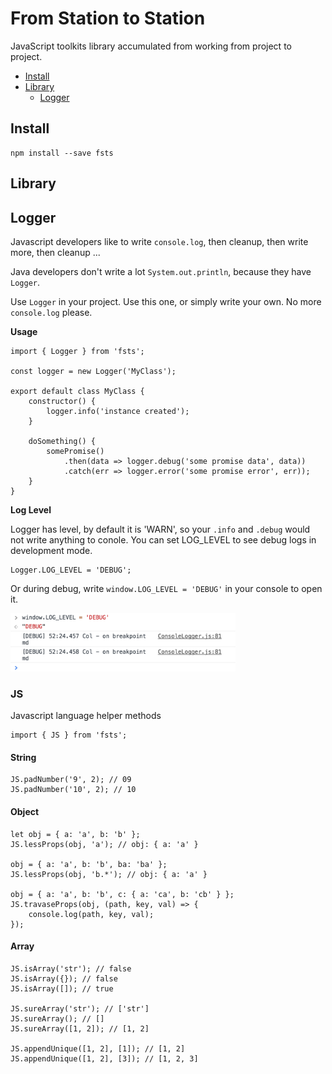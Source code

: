 # From Station to Station

JavaScript toolkits library accumulated from working from project to project.

* [Install](#install)
* [Library](#library)
  - [Logger](#logger)

## Install

```
npm install --save fsts
```

## Library

## Logger

Javascript developers like to write `console.log`, then cleanup, then write more, then cleanup ...

Java developers don't write a lot `System.out.println`, because they have `Logger`.

Use `Logger` in your project. Use this one, or simply write your own. No more `console.log` please.

**Usage**

```
import { Logger } from 'fsts';

const logger = new Logger('MyClass');

export default class MyClass {
    constructor() {
        logger.info('instance created');
    }

    doSomething() {
        somePromise()
            .then(data => logger.debug('some promise data', data))
            .catch(err => logger.error('some promise error', err));
    }
}
```

**Log Level**

Logger has level, by default it is 'WARN', so your `.info` and `.debug` would not write anything to conole. You can set LOG_LEVEL to see debug logs in development mode.

```
Logger.LOG_LEVEL = 'DEBUG';
```

Or during debug, write `window.LOG_LEVEL = 'DEBUG'` in your console to open it.

<img src="media/fsts_logger.png" width="360" />

### JS

Javascript language helper methods

```
import { JS } from 'fsts';
```

#### String

```
JS.padNumber('9', 2); // 09
JS.padNumber('10', 2); // 10
```

#### Object

```
let obj = { a: 'a', b: 'b' };
JS.lessProps(obj, 'a'); // obj: { a: 'a' }

obj = { a: 'a', b: 'b', ba: 'ba' };
JS.lessProps(obj, 'b.*'); // obj: { a: 'a' }

obj = { a: 'a', b: 'b', c: { a: 'ca', b: 'cb' } };
JS.travaseProps(obj, (path, key, val) => {
    console.log(path, key, val);
});
```

#### Array

```
JS.isArray('str'); // false
JS.isArray({}); // false
JS.isArray([]); // true

JS.sureArray('str'); // ['str']
JS.sureArray(); // []
JS.sureArray([1, 2]); // [1, 2]

JS.appendUnique([1, 2], [1]); // [1, 2]
JS.appendUnique([1, 2], [3]); // [1, 2, 3]
```
